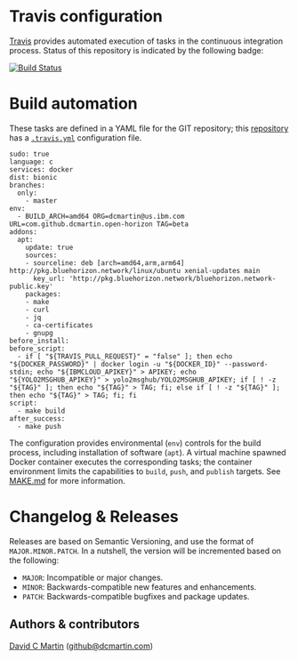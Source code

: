 # Travis configuration

[Travis][travis-ci] provides automated execution of tasks in the continuous integration process.  Status of this repository is indicated by the following badge:

[![Build Status](https://travis-ci.org/dcmartin/open-horizon.svg?branch=master)](https://travis-ci.org/dcmartin/open-horizon)

[travis-ci]: https://travis-ci.org/

# Build automation

These tasks are defined in a YAML file for the GIT repository; this [repository][repository] has a [`.travis.yml`][travis-yaml] configuration file.

[travis-yaml]: https://github.com/dcmartin/open-horizon/blob/master/.travis.yml

```
sudo: true
language: c
services: docker
dist: bionic 
branches:
  only:
    - master
env:
  - BUILD_ARCH=amd64 ORG=dcmartin@us.ibm.com URL=com.github.dcmartin.open-horizon TAG=beta
addons:
  apt:
    update: true
    sources:
    - sourceline: deb [arch=amd64,arm,arm64] http://pkg.bluehorizon.network/linux/ubuntu xenial-updates main
      key_url: 'http://pkg.bluehorizon.network/bluehorizon.network-public.key'
    packages:
    - make
    - curl
    - jq
    - ca-certificates
    - gnupg
before_install:
before_script:
  - if [ "${TRAVIS_PULL_REQUEST}" = "false" ]; then echo "${DOCKER_PASSWORD}" | docker login -u "${DOCKER_ID}" --password-stdin; echo "${IBMCLOUD_APIKEY}" > APIKEY; echo "${YOLO2MSGHUB_APIKEY}" > yolo2msghub/YOLO2MSGHUB_APIKEY; if [ ! -z "${TAG}" ]; then echo "${TAG}" > TAG; fi; else if [ ! -z "${TAG}" ]; then echo "${TAG}" > TAG; fi; fi
script:
  - make build
after_success:
  - make push
```

The configuration provides environmental (`env`) controls for the build process, including installation of software (`apt`).  A virtual machine spawned Docker container executes the corresponding tasks; the container environment limits the capabilities to `build`, `push`, and `publish` targets.  See [MAKE.md][make-md] for more information.

[make-md]: https://github.com/dcmartin/open-horizon/edit/master/doc/MAKE.md
[travis-md]: https://github.com/dcmartin/open-horizon/edit/master/doc/TRAVIS.md
[travis-yaml]: https://github.com/dcmartin/open-horizon/edit/master/.travis.yml

# Changelog & Releases

Releases are based on Semantic Versioning, and use the format
of ``MAJOR.MINOR.PATCH``. In a nutshell, the version will be incremented
based on the following:

- ``MAJOR``: Incompatible or major changes.
- ``MINOR``: Backwards-compatible new features and enhancements.
- ``PATCH``: Backwards-compatible bugfixes and package updates.

## Authors & contributors

[David C Martin][dcmartin] (github@dcmartin.com)

[dcmartin]: https://github.com/dcmartin
[edge-fabric]: https://console.test.cloud.ibm.com/docs/services/edge-fabric/getting-started.html
[edge-install]: https://console.test.cloud.ibm.com/docs/services/edge-fabric/adding-devices.html
[edge-slack]: https://ibm-appsci.slack.com/messages/edge-fabric-users/
[ibm-apikeys]: https://console.bluemix.net/iam/#/apikeys
[ibm-registration]: https://console.bluemix.net/registration/
[issue]: https://github.com/dcmartin/open-horizon/issues
[macos-install]: http://pkg.bluehorizon.network/macos
[open-horizon]: http://github.com/open-horizon/
[repository]: https://github.com/dcmartin/open-horizon
[setup]: https://github.com/dcmartin/open-horizon/blob/master/setup/README.md


[amd64-layers-shield]: https://images.microbadger.com/badges/image/dcmartin/plex-amd64.svg
[amd64-microbadger]: https://microbadger.com/images/dcmartin/plex-amd64
[armhf-microbadger]: https://microbadger.com/images/dcmartin/plex-armhf
[armhf-layers-shield]: https://images.microbadger.com/badges/image/dcmartin/plex-armhf.svg

[amd64-version-shield]: https://images.microbadger.com/badges/version/dcmartin/plex-amd64.svg
[amd64-arch-shield]: https://img.shields.io/badge/architecture-amd64-blue.svg
[amd64-dockerhub]: https://hub.docker.com/r/dcmartin/plex-amd64
[amd64-pulls-shield]: https://img.shields.io/docker/pulls/dcmartin/plex-amd64.svg
[armhf-arch-shield]: https://img.shields.io/badge/architecture-armhf-blue.svg
[armhf-dockerhub]: https://hub.docker.com/r/dcmartin/plex-armhf
[armhf-pulls-shield]: https://img.shields.io/docker/pulls/dcmartin/plex-armhf.svg
[armhf-version-shield]: https://images.microbadger.com/badges/version/dcmartin/plex-armhf.svg
[i386-arch-shield]: https://img.shields.io/badge/architecture-i386-blue.svg
[i386-dockerhub]: https://hub.docker.com/r/dcmartin/plex-i386
[i386-layers-shield]: https://images.microbadger.com/badges/image/dcmartin/plex-i386.svg
[i386-microbadger]: https://microbadger.com/images/dcmartin/plex-i386
[i386-pulls-shield]: https://img.shields.io/docker/pulls/dcmartin/plex-i386.svg
[i386-version-shield]: https://images.microbadger.com/badges/version/dcmartin/plex-i386.svg
